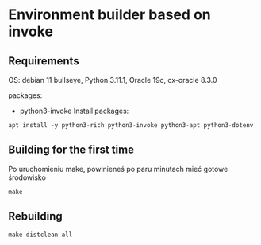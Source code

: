 # Environment builder based on invoke
## Requirements

OS: debian 11 bullseye, Python 3.11.1, Oracle 19c, cx-oracle 8.3.0

packages:

* python3-invoke
Install packages:
```
apt install -y python3-rich python3-invoke python3-apt python3-dotenv
```

## Building for the first time

Po uruchomieniu make, powinieneś po paru minutach mieć gotowe środowisko

```
make
```


## Rebuilding


```
make distclean all
```
